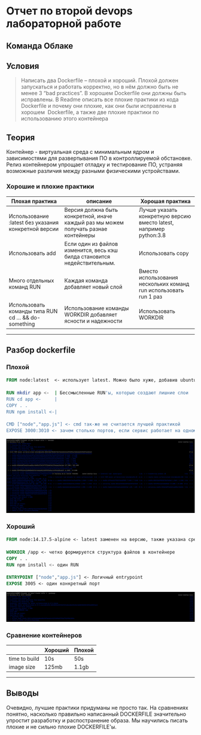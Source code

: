 # Отчет по второй devops лабораторной работе

## Команда Облаке

## Условия

> Написать два Dockerfile – плохой и хороший. Плохой должен запускаться и работать корректно, но в нём должно быть не менее 3 “bad practices”. В хорошем Dockerfile они должны быть исправлены. В Readme описать все плохие практики из кода Dockerfile и почему они плохие, как они были исправлены в хорошем  Dockerfile, а также две плохие практики по использованию этого контейнера

## Теория

Контейнер - виртуальная среда с минимальным ядром и зависимостями для развертывания ПО в контроллируемой обстановке. Релиз контейнером упрощает отладку и тестирование ПО, устраняя возможные различия между разными физическими устройствами.

<!---
я люблю таблички
--->

### Хорошие и плохие практики

| Плохая практика | описание| Хорошая практика|
|---|---|---|
| Использование :latest без указания конкретной версии| Версия должна быть конкретной, иначе каждый раз мы можем получать разнае контейнеры| Лучше указать конкретную версию вместо latest, например python:3.8 |
| Использовать add| Если один из файлов изменится, весь кэш билда становится недействительным.| Использовать copy|
| Много отдельных команд RUN| Каждая команда добавляет новый слой| Вместо использования нескольких команд run использовать run 1 раз|
| Использовать команды типа RUN cd … && do-something| Использование команды WORKDIR добавляет ясности и надежности| Использовать WORKDIR|

---

## Разбор dockerfile

### Плохой

```dockerfile
FROM node:latest  <- использует latest. Можно было хуже, добавив ubuntu-latest, но там не запустился node. Однако, время сборки в разы больше

RUN mkdir app <-  | Бессмысленные RUN'ы, которые создают лишние слои
RUN cd app <-     |
COPY . .
RUN npm install <-|

CMD ["node","app.js"] <- cmd так-же не считается лучшей практикой
EXPOSE 3000:3010 <- зачем столько портов, если сервис работает на одном..? Тоже плохо так делать
```

![img.png](img.png)

### Хороший

```dockerfile
FROM node:14.17.5-alpine <- latest заменен на версию, также указана среда (минимальный дистрибутив alpine)

WORKDIR /app <- четко формируется структура файлов в контейнере
COPY . .
RUN npm install <- один RUN

ENTRYPOINT ["node","app.js"] <- Логичный entrypoint
EXPOSE 3005 <- один конкретный порт
```

![img_1.png](img_1.png)

### Сравнение контейнеров

|                 | Хороший | Плохой |
|-----------------|---------|--------|
| time to build   | 10s     | 50s    |
| image size      | 125mb   | 1.1gb  |

---

## Выводы

Очевидно, лучшие практики придуманы не просто так. На сравнениях понятно, насколько правильно написанный DOCKERFILE значительно упростит разработку и 
распостранение образа. Мы научились писать плохие и не сильно плохие DOCKERFILE'ы. 